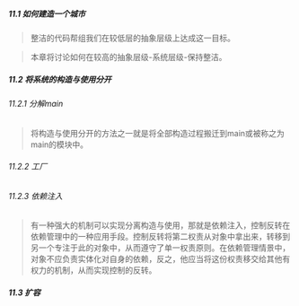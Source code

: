 ##### 11.1 如何建造一个城市

> 整洁的代码帮组我们在较低层的抽象层级上达成这一目标。

> 本章将讨论如何在较高的抽象层级-系统层级-保持整洁。

##### 11.2 将系统的构造与使用分开

###### 11.2.1 分解main

> 将构造与使用分开的方法之一就是将全部构造过程搬迁到main或被称之为main的模块中。

###### 11.2.2 工厂

###### 11.2.3 依赖注入

> 有一种强大的机制可以实现分离构造与使用，那就是依赖注入，控制反转在依赖管理中的一种应用手段。控制反转将第二权责从对象中拿出来，转移到另一个专注于此的对象中，从而遵守了单一权责原则。在依赖管理情景中，对象不应负责实体化对自身的依赖，反之，他应当将这份权责移交给其他有权力的机制，从而实现控制的反转。

##### 11.3 扩容

